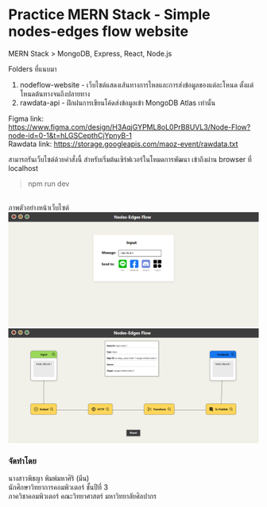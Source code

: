 # Practice MERN Stack - Simple nodes-edges flow website
MERN Stack > MongoDB, Express, React, Node.js <br>

Folders ที่แนบมา
1) nodeflow-website - เว็บไซต์แสดงเส้นทางการไหลและการส่งข้อมูลของแต่ละโหนด ตั้งแต่โหนดต้นทางจนถึงปลายทาง <br>
2) rawdata-api - ฝึกฝนการเขียนโค้ดส่งข้อมูลเข้า MongoDB Atlas เท่านั้น

Figma link: https://www.figma.com/design/H3AqjGYPML8oL0PrB8UVL3/Node-Flow?node-id=0-1&t=hLGSCepthCjYpnyB-1 <br>
Rawdata link: https://storage.googleapis.com/maoz-event/rawdata.txt

สามารถรันเว็บไซต์ด้วยคำสั่งนี้ สำหรับเริ่มต้นเซิร์ฟเวอร์ในโหมดการพัฒนา เข้าถึงผ่าน browser ที่ localhost
>npm run dev

<br>
ภาพตัวอย่างหน้าเว็บไซต์
<img src="screenshots/Screenshot Input.png">

<img src="screenshots/Screenshot Facebook.png">

### จัดทำโดย
นางสาวพิชญา พิมพ์มหาศิริ (มีน) <br>
นักศึกษาวิทยาการคอมพิวเตอร์ ชั้นปีที่ 3 <br>
ภาควิชาคอมพิวเตอร์ คณะวิทยาศาสตร์ มหาวิทยาลัยศิลปากร
